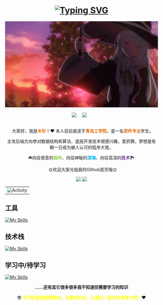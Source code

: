 <h1 align="center">
<a href="https://git.io/typing-svg"><img src="https://readme-typing-svg.herokuapp.com?font=Fira+Code&weight=500&size=30&pause=1000&center=true&width=435&lines=%F0%9F%A6%84Hi%EF%BC%8CI'm+MuShan!" alt="Typing SVG" /></a>
</h1>


<p align="center"><img width="555" src="./gif/elaina.gif" /></p>

<div align="center">
  <a href="https://blog.mushan.xyz"><img src="https://img.shields.io/badge/Website-博客-blue" /></a>&emsp;
  <a href="https://blog.csdn.net/MuShan_bit"><img src="https://img.shields.io/badge/CSDN-论坛-c32136" /></a>&emsp;
</div></br>

<p align="center">&nbsp;&nbsp;大家好，我是<font color="#e36c09"><b>木杉</b></font>！❤️ 本人目前就读于<font color="#e36c09"><b>青岛工学院</b></font>，是一名<font color="#e36c09"><b>软件专业</b></font>学生。</p>
<p align="center">主攻后端方向😎对数据结构和算法、底层开发技术很感兴趣，爱折腾，梦想是有朝一日成为被人认可的程序大佬。</p>
<p align="center">☘️向往惬意的<font color="#92d050"><b>森林</b></font>、向往神秘的<font color="#00b0f0"><b>深海</b></font>、向往高深的<font color="#7030a0"><b>技术</b></font>🏞️</p>
<p align="center">&nbsp;&nbsp;🌞欢迎大家光临我的Github首页哦🌞</p>

<p align="center">
 <img height="160px" src="https://github-readme-stats-git-masterrstaa-rickstaa.vercel.app/api?username=MuShan-bit&count_private=true&show_icons=true&theme=nord&hide_border=false&bg_color=1e1e2e&text_color=cdd6f4&icon_color=cba6f7&title_color=94e2d5" style="color:gray;cursor:pointer;pointer-events:none; algin:left;"> 
  <img height="160px" src="https://github-readme-stats-git-masterrstaa-rickstaa.vercel.app/api/top-langs?username=MuShan-bit&count_private=true&show_icons=true&theme=nord&hide_border=false&bg_color=1e1e2e&text_color=cdd6f4&icon_color=cba6f7&title_color=94e2d5" style="color:gray;cursor:pointer;pointer-events:none; algin:right;"> 
</p>

<table align="center">
  <tr>
    <td><img src="https://github-readme-activity-graph.cyclic.app/graph?username=MuShan-bit&theme=xcode&bg_color=FF000000&hide_border=true" alt="Activity"/></td>
  </tr>
</table>

## 工具
[![My Skills](https://skillicons.dev/icons?i=vim,idea,eclipse,vscode,git,gitlab,github,linux,xd,figma,pr,ps,ae,twitter,latex,markdown,matlab,postman,powershell,visualstudio,vercel)](https://skillicons.dev)
## 技术栈
[![My Skills](https://skillicons.dev/icons?i=js,html,css,c,cpp,java,maven,mongodb,mysql,py,redis,spring,selenium,tensorflow)](https://skillicons.dev)
## 学习中/待学习
[![My Skills](https://skillicons.dev/icons?i=androidstudio,cmake,electron,flutter,go,kotlin,k8s,nginx,nodejs,qt,react,pytorch,webpack,ts,vue,vite,unity)](https://skillicons.dev)
</br>

<p align="center"><b>......还有其它很多很多我不知道但需要学习的知识</b></p>
<p align="center">😎 <font color="#ffff00"><b>学习的道路是困难的，也是快乐的，让我们一起向未来努力吧！</b></font>❤️</p>
<!-- 爱你们you~ -->
